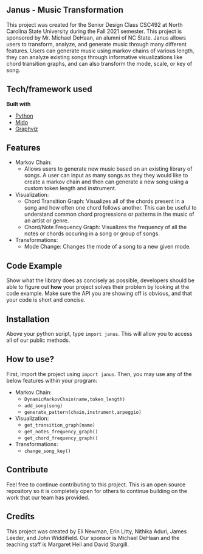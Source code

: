 ## Janus - Music Transformation
This project was created for the Senior Design Class CSC492 at North Carolina State University during the Fall 2021 semester. This project is sponsored by Mr. Michael DeHaan, an alumni of NC State. Janus allows users to transform, analyze, and generate music through many different features. Users can generate music using markov chains of various length, they can analyze existing songs through informative visualizations like chord transition graphs, and can also transform the mode, scale, or key of song.

## Tech/framework used
<b>Built with</b>
- [Python](https://www.python.org/)
- [Mido](https://mido.readthedocs.io/en/latest/)
- [Graphviz](https://graphviz.readthedocs.io/en/stable/manual.html)

## Features
- Markov Chain:
  - Allows users to generate new music based on an existing library of songs. A user can input as many songs as they
    they would like to create a markov chain and then can generate a new song using a custom token length and instrument.
- Visualization:
  - Chord Transition Graph: Visualizes all of the chords present in a song and how often one chord follows another. 
    This can be useful to understand common chord progressions or patterns in the music of an artist or genre.
  - Chord/Note Frequency Graph: Visualizes the frequency of all the notes or chords occuring in a song or group of songs.
- Transformations:
  - Mode Change: Changes the mode of a song to a new given mode.

## Code Example
Show what the library does as concisely as possible, developers should be able to figure out **how** your project solves their problem by looking at the code example. Make sure the API you are showing off is obvious, and that your code is short and concise.

## Installation
Above your python script, type <code>import janus</code>. This will allow you to access all of our public methods.

## How to use?
First, import the project using <code>import janus</code>.
Then, you may use any of the below features within your program:

- Markov Chain:
  - <code>DynamicMarkovChain(name,token_length)</code>
  - <code>add_song(song)</code>
  - <code>generate_pattern(chain,instrument,arpeggio)</code>
- Visualization:
  - <code>get_transition_graph(name)</code>
  - <code>get_notes_frequency_graph()</code>
  - <code>get_chord_frequency_graph()</code>
- Transformations:
  - <code>change_song_key()</code>

## Contribute

Feel free to continue contributing to this project. This is an open source repository so it is completely open for others to continue building on the work that our team has provided.

## Credits
This project was created by Eli Newman, Erin Litty, Nithika Aduri, James Leeder, and John Widdifield. Our sponsor is Michael DeHaan and the teaching staff is Margaret Heil and David Sturgill.
